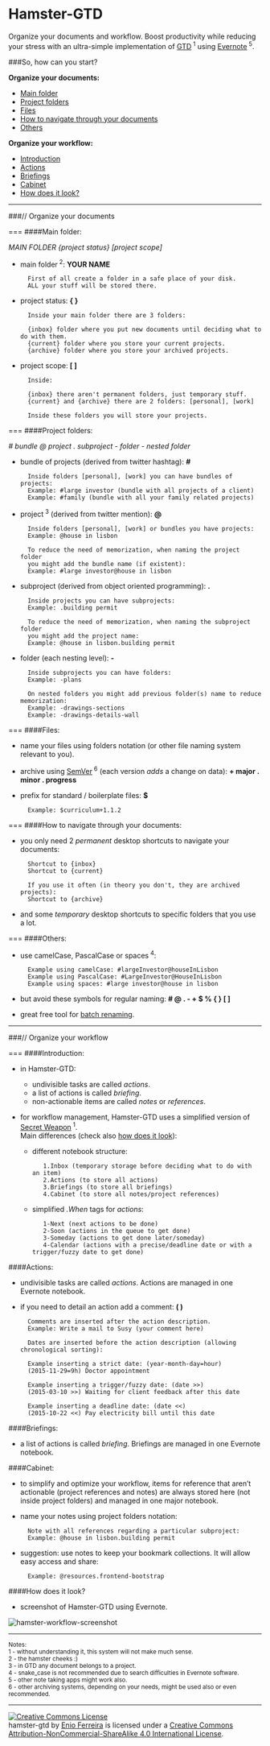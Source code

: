 Hamster-GTD
===========

Organize your documents and workflow. Boost productivity while reducing your stress with an ultra-simple implementation of [GTD](http://en.wikipedia.org/wiki/Getting_Things_Done)<sup> 1</sup> using [Evernote](https://www.evernote.com/referral/Registration.action?sig=3ce24e3db69e37fbf772dab92921127b&uid=52016286)<sup> 5</sup>.

###So, how can you start?

**Organize your documents:**

- [Main folder](#main-folder)
- [Project folders](#project-folders)
- [Files](#files)
- [How to navigate through your documents](#how-to-navigate-through-your-documents)
- [Others](#others)

**Organize your workflow:**

- [Introduction](#introduction)
- [Actions](#actions)
- [Briefings](#briefings)
- [Cabinet](#cabinet)
- [How does it look?](#how-does-it-look)

---
###// Organize your documents

===
####Main folder:

*MAIN FOLDER {project status} [project scope]*

- main folder<sup> 2</sup>: **YOUR NAME**

        First of all create a folder in a safe place of your disk.
        ALL your stuff will be stored there.

- project status: **{ }**

        Inside your main folder there are 3 folders:

        {inbox} folder where you put new documents until deciding what to do with them.
        {current} folder where you store your current projects.
        {archive} folder where you store your archived projects.
    
- project scope: **[ ]** 

        Inside:

        {inbox} there aren't permanent folders, just temporary stuff.
        {current} and {archive} there are 2 folders: [personal], [work]

        Inside these folders you will store your projects.

===
####Project folders:

*# bundle @ project . subproject - folder - nested folder*

- bundle of projects (derived from twitter hashtag): **#**

        Inside folders [personal], [work] you can have bundles of projects:
        Example: #large investor (bundle with all projects of a client)
        Example: #family (bundle with all your family related projects)

- project<sup> 3</sup> (derived from twitter mention): **@**

    	Inside folders [personal], [work] or bundles you have projects:
        Example: @house in lisbon

        To reduce the need of memorization, when naming the project folder
        you might add the bundle name (if existent):
        Example: #large investor@house in lisbon

- subproject (derived from object oriented programming): **.**

    	Inside projects you can have subprojects:
        Example: .building permit

        To reduce the need of memorization, when naming the subproject folder
        you might add the project name:
        Example: @house in lisbon.building permit

- folder (each nesting level): **-**

    	Inside subprojects you can have folders:
        Example: -plans

        On nested folders you might add previous folder(s) name to reduce memorization:
        Example: -drawings-sections
        Example: -drawings-details-wall

===
####Files:

- name your files using folders notation (or other file naming system relevant to you).

- archive using [SemVer](http://www.semver.org/)<sup> 6</sup> (each version *adds* a change on data): **+ major . minor . progress**

- prefix for standard / boilerplate files: **$**

        Example: $curriculum+1.1.2  

===
####How to navigate through your documents:

- you only need 2 *permanent* desktop shortcuts to navigate your documents: 

        Shortcut to {inbox}
        Shortcut to {current}

        If you use it often (in theory you don't, they are archived projects):
        Shortcut to {archive}

- and some *temporary* desktop shortcuts to specific folders that you use a lot.

===
####Others:

- use camelCase, PascalCase or spaces<sup> 4</sup>:

        Example using camelCase: #largeInvestor@houseInLisbon
        Example using PascalCase: #LargeInvestor@HouseInLisbon
        Example using spaces: #large investor@house in lisbon  

- but avoid these symbols for regular naming: **# @ . - + $ % { } [ ]**
- great free tool for [batch renaming](http://www.bulkrenameutility.co.uk/Screenshots.php).

---
###// Organize your workflow

===
####Introduction:

- in Hamster-GTD:
  - undivisible tasks are called *actions*.
  - a list of actions is called *briefing*.
  - non-actionable items are called *notes* or *references*.

- for workflow management, Hamster-GTD uses a simplified version of [Secret Weapon](http://www.thesecretweapon.org/media/Manifesto/The-Secret-Weapon-Manifesto.pdf)<sup> 1</sup>.<br>
Main differences (check also [how does it look](#how-does-it-look)):

  - different notebook structure:

           1.Inbox (temporary storage before deciding what to do with an item)
           2.Actions (to store all actions)
           3.Briefings (to store all briefings)
           4.Cabinet (to store all notes/project references)
  
  - simplified *.When* tags for *actions*:

           1-Next (next actions to be done)
           2-Soon (actions in the queue to get done)
           3-Someday (actions to get done later/someday)
           4-Calendar (actions with a precise/deadline date or with a trigger/fuzzy date to get done)

####Actions:

- undivisible tasks are called *actions*. Actions are managed in one Evernote notebook.
- if you need to detail an action add a comment: **( )**

        Comments are inserted after the action description.
        Example: Write a mail to Susy (your comment here)

        Dates are inserted before the action description (allowing chronological sorting):
        
        Example inserting a strict date: (year-month-day=hour)
        (2015-11-29=9h) Doctor appointment

        Example inserting a trigger/fuzzy date: (date >>)
        (2015-03-10 >>) Waiting for client feedback after this date

        Example inserting a deadline date: (date <<)
        (2015-10-22 <<) Pay electricity bill until this date

####Briefings:

- a list of actions is called *briefing*. Briefings are managed in one Evernote notebook.

####Cabinet:

- to simplify and optimize your workflow, items for reference that aren’t actionable (project references and notes) are always stored here (not inside project folders) and managed in one major notebook.

- name your notes using project folders notation:

        Note with all references regarding a particular subproject:
        Example: @house in lisbon.building permit

- suggestion: use notes to keep your bookmark collections. It will allow easy access and share:

		Example: @resources.frontend-bootstrap

####How does it look?

- screenshot of Hamster-GTD using Evernote.

![hamster-workflow-screenshot](https://github.com/we-build-dreams/hamster-gtd/blob/master/examples/hamster-workflow_screenshot%20example.png)

---
<sup>Notes:</sup><br>
<sup>1 - without understanding it, this system will not make much sense.</sup><br>
<sup>2 - the hamster cheeks :)</sup><br>
<sup>3 - in GTD any document belongs to a project.</sup><br>
<sup>4 - snake_case is not recommended due to search difficulties in Evernote software.</sup><br>
<sup>5 - other note taking apps might work also.</sup><br>
<sup>6 - other archiving systems, depending on your needs, might be used also or even recommended.</sup>

---
<a rel="license" href="http://creativecommons.org/licenses/by-nc-sa/4.0/"><img alt="Creative Commons License" style="border-width:0" src="https://i.creativecommons.org/l/by-nc-sa/4.0/88x31.png" /></a><br /><span xmlns:dct="http://purl.org/dc/terms/" property="dct:title">hamster-gtd</span> by <a xmlns:cc="http://creativecommons.org/ns#" href="http://enioferreira.com/" property="cc:attributionName" rel="cc:attributionURL">Enio Ferreira</a> is licensed under a <a rel="license" href="http://creativecommons.org/licenses/by-nc-sa/4.0/">Creative Commons Attribution-NonCommercial-ShareAlike 4.0 International License</a>.
